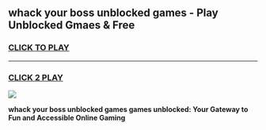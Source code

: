 
## whack your boss unblocked games - Play Unblocked Gmaes & Free
<h3>
<a href="https://premium.freeplayer.one?title=whack_your_boss_unblocked_games&ref=19F">CLICK TO PLAY</a></h3>
<hr>

<h3>
<a href="https://premium.freeplayer.one?title=whack_your_boss_unblocked_games&ref=19F">CLICK 2 PLAY</a>
  
</h3>

<a href="https://premium.freeplayer.one?title=whack_your_boss_unblocked_games&ref=19F/"><img src="https://clearcache.store/games.png"></a>


**whack your boss unblocked games games unblocked: Your Gateway to Fun and Accessible Online Gaming**
